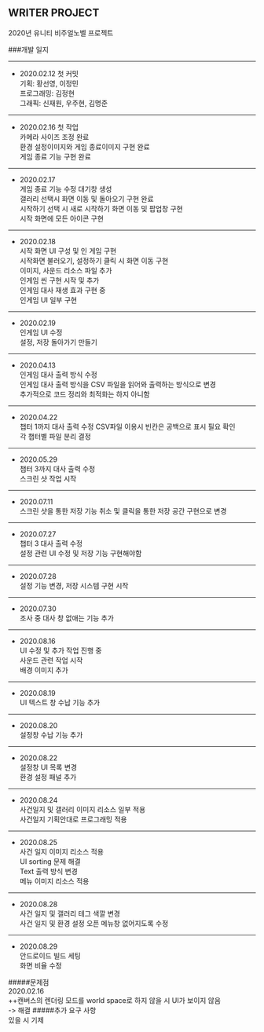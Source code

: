 ## WRITER PROJECT
2020년 유니티 비주얼노벨 프로젝트 

###개발 일지 
* * * 
* 2020.02.12 첫 커밋  
기획: 황선영, 이정민  
프로그래밍: 김정현  
그래픽: 신재원, 우주현, 김명준  
* * *  

* 2020.02.16 첫 작업  
카메라 사이즈 조정 완료  
환경 설정이미지와 게임 종료이미지 구현 완료  
게임 종료 기능 구현 완료  
* * * 

* 2020.02.17  
게임 종료 기능 수정 대기창 생성  
갤러리 선택시 화면 이동 및 돌아오기 구현 완료  
시작하기 선택 시 새로 시작하기 화면 이동 및 팝업창 구현  
시작 화면에 모든 아이콘 구현
* * * 

* 2020.02.18  
시작 화면 UI 구성 및 인 게임 구현  
시작화면 불러오기, 설정하기 클릭 시 화면 이동 구현  
이미지, 사운드 리소스 파일 추가  
인게임 씬 구현 시작 및 추가  
인게임 대사 재생 효과 구현 중  
인게임 UI 일부 구현  
* * *  

* 2020.02.19  
인게임 UI 수정  
설정, 저장 돌아가기 만들기  
* * * 

* 2020.04.13  
인게임 대사 출력 방식 수정  
인게임 대사 출력 방식을 CSV 파일을 읽어와 출력하는 방식으로 변경  
추가적으로 코드 정리와 최적화는 하지 아니함  
* * * 

* 2020.04.22  
챕터 1까지 대사 출력 수정
CSV파일 이용시 빈칸은 공백으로 표시 필요 확인  
각 챕터별 파일 분리 결정  
* * * 

* 2020.05.29  
챕터 3까지 대사 출력 수정  
스크린 샷 작업 시작  
* * * 

* 2020.07.11  
스크린 샷을 통한 저장 기능 취소 및 클릭을 통한 저장 공간 구현으로 변경  
* * * 

* 2020.07.27  
챕터 3 대사 출력 수정  
설정 관련 UI 수정 및 저장 기능 구현해야함 
* * *  

* 2020.07.28  
설정 기능 변경, 저장 시스템 구현 시작
* * * 

* 2020.07.30  
조사 중 대사 창 없애는 기능 추가  
* * * 

* 2020.08.16  
UI 수정 및 추가 작업 진행 중  
사운드 관련 작업 시작  
배경 이미지 추가  
* * * 

* 2020.08.19  
UI 텍스트 창 수납 기능 추가  
* * * 

* 2020.08.20  
설정창 수납 기능 추가  
* * * 

* 2020.08.22  
설정창 UI 목록 변경  
환경 설정 패널 추가
* * * 

* 2020.08.24  
사건일지 및 갤러리 이미지 리소스 일부 적용  
사건일지 기획안대로 프로그래밍 적용 
* * * 
* 2020.08.25  
사건 일지 이미지 리소스 적용  
UI sorting 문제 해결  
Text 출력 방식 변경  
메뉴 이미지 리소스 적용  
* * * 
* 2020.08.28  
사건 일지 및 갤러리 테그 색깔 변경  
사건 일지 및 환경 설정 오픈 메뉴창 없어지도록 수정  
* * * 
* 2020.08.29  
안드로이드 빌드 세팅  
화면 비율 수정  

#####문제점  
2020.02.16  
++캔버스의 렌더링 모드를 world space로 하지 않을 시 UI가 보이지 않음  
-> 해결
#####추가 요구 사항  
있을 시 기제 